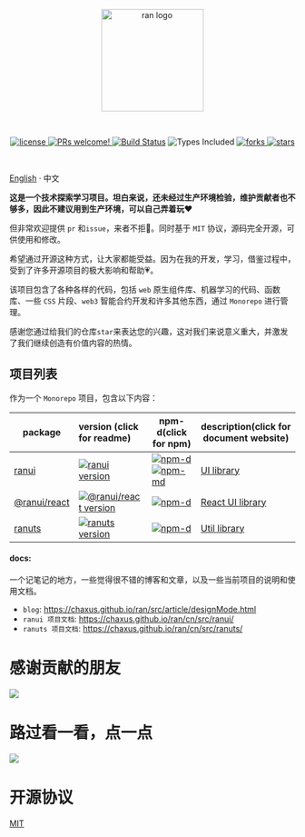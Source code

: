<p align="center">
  <a href="https://chaxus.github.io/ran/" target="_blank" rel="noopener noreferrer">
    <img width="180" src="https://chaxus.github.io/ran/icon.png" alt="ran logo">
  </a>
</p>
<br/>

<p align="center">
<a href="https://github.com/chaxus/ran">
    <img src="https://img.shields.io/badge/license-MIT-blue.svg" alt="license">
</a>
<a href="https://github.com/chaxus/ran">
    <img src="https://img.shields.io/badge/PRs-welcome-brightgreen.svg?style=flat" alt="PRs welcome!" />
</a>
<a href="https://github.com/chaxus/ran"><img src="https://img.shields.io/github/actions/workflow/status/chaxus/ran/ci.yml" alt="Build Status"></a>
<img src="https://badgen.net/npm/types/ranui" alt="Types Included">
<a href="https://github.com/chaxus/ran">
    <img src="https://img.shields.io/github/forks/chaxus/ran" alt="forks">
</a>
<a href="https://github.com/chaxus/ran">
    <img src="https://img.shields.io/github/stars/chaxus/ran" alt="stars">
</a>
</p>
<br/>

[English](./readme.md) · 中文

**这是一个技术探索学习项目。坦白来说，还未经过生产环境检验，维护贡献者也不够多，因此不建议用到生产环境，可以自己弄着玩**❤️

但非常欢迎提供 `pr` 和`issue`，来者不拒🐶。同时基于 `MIT` 协议，源码完全开源，可供使用和修改。

希望通过开源这种方式，让大家都能受益。因为在我的开发，学习，借鉴过程中，受到了许多开源项目的极大影响和帮助💗。

该项目包含了各种各样的代码，包括 `web` 原生组件库、机器学习的代码、函数库、一些 `CSS` 片段、`web3` 智能合约开发和许多其他东西，通过 `Monorepo` 进行管理。

感谢您通过给我们的仓库`star`来表达您的兴趣，这对我们来说意义重大，并激发了我们继续创造有价值内容的热情。

## 项目列表

作为一个 `Monorepo` 项目，包含以下内容：

| package                              | version (click for readme)                                                                                          | npm-d(click for npm)                                                                                                                                                                                 | description(click for document website)                     |
| ------------------------------------ | :------------------------------------------------------------------------------------------------------------------ | ---------------------------------------------------------------------------------------------------------------------------------------------------------------------------------------------------- | ----------------------------------------------------------- |
| [ranui](packages/ranui)              | [![ranui version](https://img.shields.io/npm/v/ranui.svg?label=%20)](packages/ranui/readme.md)                      | [![npm-d](https://img.shields.io/npm/dt/ranui.svg)](https://www.npmjs.com/package/ranui) [![npm-md](https://img.shields.io/npm/dm/ranui.svg?style=flat-square)](https://www.npmjs.com/package/ranui) | [UI library](https://chaxus.github.io/ran/src/ranui/)       |
| [@ranui/react](packages/ranui-react) | [![@ranui/react version](https://img.shields.io/npm/v/@ranui/react.svg?label=%20)](packages/@ranui/react/readme.md) | [![npm-d](https://img.shields.io/npm/dt/@ranui/react.svg)](https://www.npmjs.com/package/@ranui/react)                                                                                               | [React UI library](https://chaxus.github.io/ran/src/ranui/) |
| [ranuts](packages/ranuts)            | [![ranuts version](https://img.shields.io/npm/v/ranuts.svg?label=%20)](packages/ranuts/readme.md)                   | [![npm-d](https://img.shields.io/npm/dt/ranuts.svg)](https://www.npmjs.com/package/ranuts)                                                                                                           | [Util library](https://chaxus.github.io/ran/src/ranuts/)    |

#### docs:

一个记笔记的地方，一些觉得很不错的博客和文章，以及一些当前项目的说明和使用文档。

- `blog`: https://chaxus.github.io/ran/src/article/designMode.html
- `ranui 项目文档`: https://chaxus.github.io/ran/cn/src/ranui/
- `ranuts 项目文档`: https://chaxus.github.io/ran/cn/src/ranuts/

# 感谢贡献的朋友

<a href="https://github.com/chaxus/ran/graphs/contributors">
  <img src="https://contrib.rocks/image?repo=chaxus/ran" />
</a>

# 路过看一看，点一点

![](http://profile-counter.glitch.me/chaxus-ran/count.svg)

# 开源协议

[MIT](/LICENSE)

<!--
# 星星历史

![Star History Chart](https://api.star-history.com/svg?repos=chaxus/ran&type=Date)

-->
